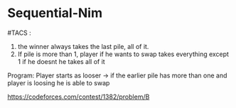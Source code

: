 # Sequential-Nim
#TACS : 
1. the winner always takes the last pile, all of it.
2. If pile is more than 1, player if he wants to swap takes everything except 1 if he doesnt he takes all of it

Program:
Player starts as looser -> if the earlier pile has more than one and player is loosing he is able to swap

https://codeforces.com/contest/1382/problem/B
